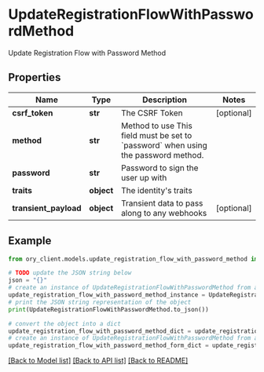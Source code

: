 # UpdateRegistrationFlowWithPasswordMethod

Update Registration Flow with Password Method

## Properties

Name | Type | Description | Notes
------------ | ------------- | ------------- | -------------
**csrf_token** | **str** | The CSRF Token | [optional] 
**method** | **str** | Method to use  This field must be set to &#x60;password&#x60; when using the password method. | 
**password** | **str** | Password to sign the user up with | 
**traits** | **object** | The identity&#39;s traits | 
**transient_payload** | **object** | Transient data to pass along to any webhooks | [optional] 

## Example

```python
from ory_client.models.update_registration_flow_with_password_method import UpdateRegistrationFlowWithPasswordMethod

# TODO update the JSON string below
json = "{}"
# create an instance of UpdateRegistrationFlowWithPasswordMethod from a JSON string
update_registration_flow_with_password_method_instance = UpdateRegistrationFlowWithPasswordMethod.from_json(json)
# print the JSON string representation of the object
print(UpdateRegistrationFlowWithPasswordMethod.to_json())

# convert the object into a dict
update_registration_flow_with_password_method_dict = update_registration_flow_with_password_method_instance.to_dict()
# create an instance of UpdateRegistrationFlowWithPasswordMethod from a dict
update_registration_flow_with_password_method_form_dict = update_registration_flow_with_password_method.from_dict(update_registration_flow_with_password_method_dict)
```
[[Back to Model list]](../README.md#documentation-for-models) [[Back to API list]](../README.md#documentation-for-api-endpoints) [[Back to README]](../README.md)


